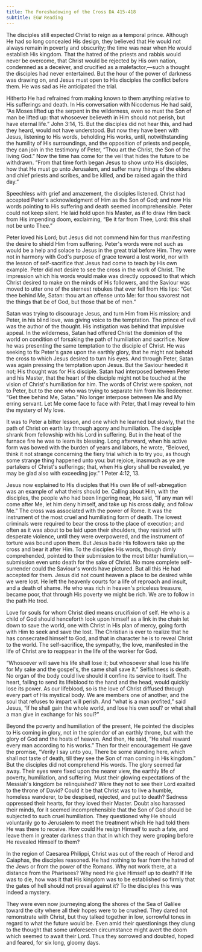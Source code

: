 ```yaml
---
title: The Foreshadowing of the Cross DA 415-418
subtitle: EGW Reading
---
```


The disciples still expected Christ to reign as a temporal prince. Although He had so long concealed His design, they believed that He would not always remain in poverty and obscurity; the time was near when He would establish His kingdom. That the hatred of the priests and rabbis would never be overcome, that Christ would be rejected by His own nation, condemned as a deceiver, and crucified as a malefactor,—such a thought the disciples had never entertained. But the hour of the power of darkness was drawing on, and Jesus must open to His disciples the conflict before them. He was sad as He anticipated the trial.

Hitherto He had refrained from making known to them anything relative to His sufferings and death. In His conversation with Nicodemus He had said, “As Moses lifted up the serpent in the wilderness, even so must the Son of man be lifted up: that whosoever believeth in Him should not perish, but have eternal life.” John 3:14, 15. But the disciples did not hear this, and had they heard, would not have understood. But now they have been with Jesus, listening to His words, beholding His works, until, notwithstanding the humility of His surroundings, and the opposition of priests and people, they can join in the testimony of Peter, “Thou art the Christ, the Son of the living God.” Now the time has come for the veil that hides the future to be withdrawn. “From that time forth began Jesus to show unto His disciples, how that He must go unto Jerusalem, and suffer many things of the elders and chief priests and scribes, and be killed, and be raised again the third day.”

Speechless with grief and amazement, the disciples listened. Christ had accepted Peter's acknowledgment of Him as the Son of God; and now His words pointing to His suffering and death seemed incomprehensible. Peter could not keep silent. He laid hold upon his Master, as if to draw Him back from His impending doom, exclaiming, “Be it far from Thee, Lord: this shall not be unto Thee.”

Peter loved his Lord; but Jesus did not commend him for thus manifesting the desire to shield Him from suffering. Peter's words were not such as would be a help and solace to Jesus in the great trial before Him. They were not in harmony with God's purpose of grace toward a lost world, nor with the lesson of self-sacrifice that Jesus had come to teach by His own example. Peter did not desire to see the cross in the work of Christ. The impression which his words would make was directly opposed to that which Christ desired to make on the minds of His followers, and the Saviour was moved to utter one of the sternest rebukes that ever fell from His lips: “Get thee behind Me, Satan: thou art an offense unto Me: for thou savorest not the things that be of God, but those that be of men.”

Satan was trying to discourage Jesus, and turn Him from His mission; and Peter, in his blind love, was giving voice to the temptation. The prince of evil was the author of the thought. His instigation was behind that impulsive appeal. In the wilderness, Satan had offered Christ the dominion of the world on condition of forsaking the path of humiliation and sacrifice. Now he was presenting the same temptation to the disciple of Christ. He was seeking to fix Peter's gaze upon the earthly glory, that he might not behold the cross to which Jesus desired to turn his eyes. And through Peter, Satan was again pressing the temptation upon Jesus. But the Saviour heeded it not; His thought was for His disciple. Satan had interposed between Peter and his Master, that the heart of the disciple might not be touched at the vision of Christ's humiliation for him. The words of Christ were spoken, not to Peter, but to the one who was trying to separate him from his Redeemer. “Get thee behind Me, Satan.” No longer interpose between Me and My erring servant. Let Me come face to face with Peter, that I may reveal to him the mystery of My love.

It was to Peter a bitter lesson, and one which he learned but slowly, that the path of Christ on earth lay through agony and humiliation. The disciple shrank from fellowship with his Lord in suffering. But in the heat of the furnace fire he was to learn its blessing. Long afterward, when his active form was bowed with the burden of years and labors, he wrote, “Beloved, think it not strange concerning the fiery trial which is to try you, as though some strange thing happened unto you: but rejoice, inasmuch as ye are partakers of Christ's sufferings; that, when His glory shall be revealed, ye may be glad also with exceeding joy.” 1 Peter 4:12, 13.

Jesus now explained to His disciples that His own life of self-abnegation was an example of what theirs should be. Calling about Him, with the disciples, the people who had been lingering near, He said, “If any man will come after Me, let him deny himself, and take up his cross daily, and follow Me.” The cross was associated with the power of Rome. It was the instrument of the most cruel and humiliating form of death. The lowest criminals were required to bear the cross to the place of execution; and often as it was about to be laid upon their shoulders, they resisted with desperate violence, until they were overpowered, and the instrument of torture was bound upon them. But Jesus bade His followers take up the cross and bear it after Him. To the disciples His words, though dimly comprehended, pointed to their submission to the most bitter humiliation,—submission even unto death for the sake of Christ. No more complete self-surrender could the Saviour's words have pictured. But all this He had accepted for them. Jesus did not count heaven a place to be desired while we were lost. He left the heavenly courts for a life of reproach and insult, and a death of shame. He who was rich in heaven's priceless treasure, became poor, that through His poverty we might be rich. We are to follow in the path He trod.

Love for souls for whom Christ died means crucifixion of self. He who is a child of God should henceforth look upon himself as a link in the chain let down to save the world, one with Christ in His plan of mercy, going forth with Him to seek and save the lost. The Christian is ever to realize that he has consecrated himself to God, and that in character he is to reveal Christ to the world. The self-sacrifice, the sympathy, the love, manifested in the life of Christ are to reappear in the life of the worker for God.

“Whosoever will save his life shall lose it; but whosoever shall lose his life for My sake and the gospel's, the same shall save it.” Selfishness is death. No organ of the body could live should it confine its service to itself. The heart, failing to send its lifeblood to the hand and the head, would quickly lose its power. As our lifeblood, so is the love of Christ diffused through every part of His mystical body. We are members one of another, and the soul that refuses to impart will perish. And “what is a man profited,” said Jesus, “if he shall gain the whole world, and lose his own soul? or what shall a man give in exchange for his soul?”

Beyond the poverty and humiliation of the present, He pointed the disciples to His coming in glory, not in the splendor of an earthly throne, but with the glory of God and the hosts of heaven. And then, He said, “He shall reward every man according to his works.” Then for their encouragement He gave the promise, “Verily I say unto you, There be some standing here, which shall not taste of death, till they see the Son of man coming in His kingdom.” But the disciples did not comprehend His words. The glory seemed far away. Their eyes were fixed upon the nearer view, the earthly life of poverty, humiliation, and suffering. Must their glowing expectations of the Messiah's kingdom be relinquished? Were they not to see their Lord exalted to the throne of David? Could it be that Christ was to live a humble, homeless wanderer, to be despised, rejected, and put to death? Sadness oppressed their hearts, for they loved their Master. Doubt also harassed their minds, for it seemed incomprehensible that the Son of God should be subjected to such cruel humiliation. They questioned why He should voluntarily go to Jerusalem to meet the treatment which He had told them He was there to receive. How could He resign Himself to such a fate, and leave them in greater darkness than that in which they were groping before He revealed Himself to them?

In the region of Caesarea Philippi, Christ was out of the reach of Herod and Caiaphas, the disciples reasoned. He had nothing to fear from the hatred of the Jews or from the power of the Romans. Why not work there, at a distance from the Pharisees? Why need He give Himself up to death? If He was to die, how was it that His kingdom was to be established so firmly that the gates of hell should not prevail against it? To the disciples this was indeed a mystery.

They were even now journeying along the shores of the Sea of Galilee toward the city where all their hopes were to be crushed. They dared not remonstrate with Christ, but they talked together in low, sorrowful tones in regard to what the future would be. Even amid their questionings they clung to the thought that some unforeseen circumstance might avert the doom which seemed to await their Lord. Thus they sorrowed and doubted, hoped and feared, for six long, gloomy days.